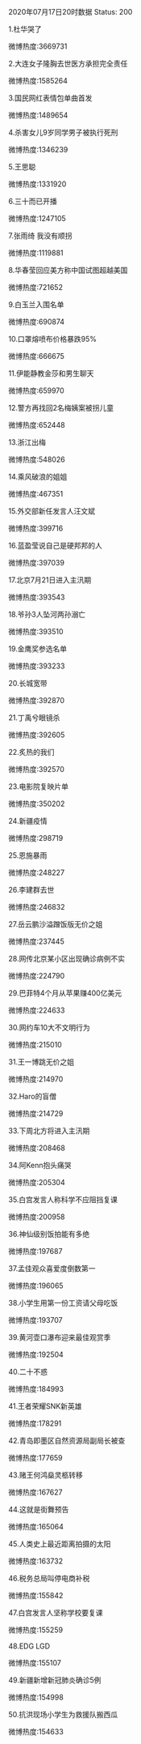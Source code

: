 2020年07月17日20时数据
Status: 200

1.杜华哭了

微博热度:3669731

2.大连女子隆胸去世医方承担完全责任

微博热度:1585264

3.国民网红表情包单曲首发

微博热度:1489654

4.杀害女儿9岁同学男子被执行死刑

微博热度:1346239

5.王思聪

微博热度:1331920

6.三十而已开播

微博热度:1247105

7.张雨绮 我没有顺拐

微博热度:1119881

8.华春莹回应美方称中国试图超越美国

微博热度:721652

9.白玉兰入围名单

微博热度:690874

10.口罩熔喷布价格暴跌95%

微博热度:666675

11.伊能静教金莎和男生聊天

微博热度:659970

12.警方再找回2名梅姨案被拐儿童

微博热度:652448

13.浙江出梅

微博热度:548026

14.乘风破浪的姐姐

微博热度:467351

15.外交部新任发言人汪文斌

微博热度:399716

16.蓝盈莹说自己是硬邦邦的人

微博热度:397039

17.北京7月21日进入主汛期

微博热度:393543

18.爷孙3人坠河两孙溺亡

微博热度:393510

19.金鹰奖参选名单

微博热度:393233

20.长城宽带

微博热度:392870

21.丁禹兮眼镜杀

微博热度:392605

22.炙热的我们

微博热度:392570

23.电影院复映片单

微博热度:350202

24.新疆疫情

微博热度:298719

25.恩施暴雨

微博热度:248227

26.李建群去世

微博热度:246832

27.岳云鹏沙溢蹭饭版无价之姐

微博热度:237445

28.网传北京某小区出现确诊病例不实

微博热度:224790

29.巴菲特4个月从苹果赚400亿美元

微博热度:224633

30.网约车10大不文明行为

微博热度:215010

31.王一博跳无价之姐

微博热度:214970

32.Haro的盲僧

微博热度:214729

33.下周北方将进入主汛期

微博热度:208468

34.阿Kenn抱头痛哭

微博热度:205304

35.白宫发言人称科学不应阻挡复课

微博热度:200958

36.神仙级别饭拍能有多绝

微博热度:197687

37.孟佳观众喜爱度倒数第一

微博热度:196065

38.小学生用第一份工资请父母吃饭

微博热度:193707

39.黄河壶口瀑布迎来最佳观赏季

微博热度:192504

40.二十不惑

微博热度:184993

41.王者荣耀SNK新英雄

微博热度:178291

42.青岛即墨区自然资源局副局长被查

微博热度:177659

43.赌王何鸿燊灵柩转移

微博热度:167627

44.这就是街舞预告

微博热度:165064

45.人类史上最近距离拍摄的太阳

微博热度:163732

46.税务总局叫停电商补税

微博热度:155842

47.白宫发言人坚称学校要复课

微博热度:155259

48.EDG LGD

微博热度:155107

49.新疆新增新冠肺炎确诊5例

微博热度:154998

50.抗洪现场小学生为救援队搬西瓜

微博热度:154633

